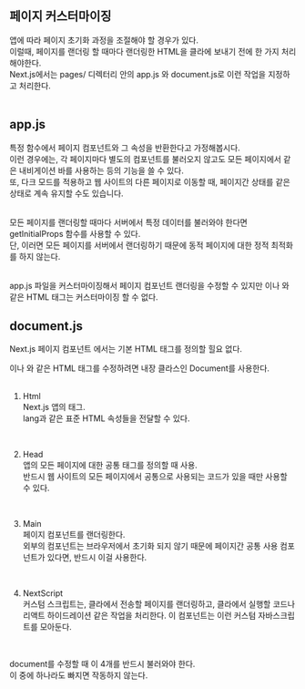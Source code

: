 ## 페이지 커스터마이징
앱에 따라 페이지 초기화 과정을 조절해야 할 경우가 있다. <br/>
이럴때, 페이지를 랜더링 할 때마다 랜더링한 HTML을 클라에 보내기 전에 한 가지 처리해야한다.<br/>
Next.js에서는 pages/ 디렉터리 안의 app.js 와 document.js로 이런 작업을 지정하고 처리한다.<br/><br/>

## app.js
특정 함수에서 페이지 컴포넌트와 그 속성을 반환한다고 가정해봅시다.<br/>
이런 경우에는, 각 페이지마다 별도의 컴포넌트를 불러오지 않고도 모든 페이지에서 같은 내비게이션 바를 사용하는 등의 기능을 쓸 수 있다. <br/>
또, 다크 모드를 적용하고 웹 사이트의 다른 페이지로 이동할 때, 페이지간 상태를 같은 상태로 계속 유지할 수도 있습니다. <br/>
<br/>

모든 페이지를 랜더링할 때마다 서버에서 특정 데이터를 불러와야 한다면 getInitialProps 함수를 사용할 수 있다. <br/>
단, 이러면 모든 페이지를 서버에서 랜더링하기 때문에 동적 페이지에 대한 정적 최적화를 하지 않는다.<br/>
<br/>

app.js 파일을 커스터마이징해서 페이지 컴포넌트 랜더링을 수정할 수 있지만 <html>이나 <body>와 같은 HTML 태그는 커스터마이징 할 수 없다. 

## document.js 
Next.js 페이지 컴포넌트 에서는 기본 HTML 태그를 정의할 힐요 없다.
<html>이나 <body>와 같은 HTML 태그를 수정하려면 내장 클라스인 Document를 사용한다. <br/>
<br/>

1) Html <br/>
Next.js 앱의 <html> 태그. <br/>
lang과 같은 표준 HTML 속성들을 전달할 수 있다.<br/>
<br/>

2) Head <br/>
앱의 모든 페이지에 대한 공통 태그를 정의할 때 사용. <br/>
반드시 웹 사이트의 모든 페이지에서 공통으로 사용되는 코드가 있을 때만 사용할 수 있다.<br/>
<br/>

3) Main <br/>
페이지 컴포넌트를 랜더링한다. <br/>
외부의 컴포넌트는 브라우저에서 초기화 되지 않기 때문에 페이지간 공통 사용 컴포넌트가 있다면, 반드시 이걸 사용한다. <br/>
<br/>

4) NextScript <br/>
커스텀 스크립트는, 클라에서 전송할 페이지를 랜더링하고, 클라에서 실행할 코드나 리액트 하이드레이션 같은 작업을 처리한다.
이 컴포넌트는 이런 커스텀 자바스크립트를 모아둔다. <br/>
<br/>

document를 수정할 때 이 4개를 반드시 불러와야 한다. <br/>
이 중에 하나라도 빠지면 작동하지 않는다.
